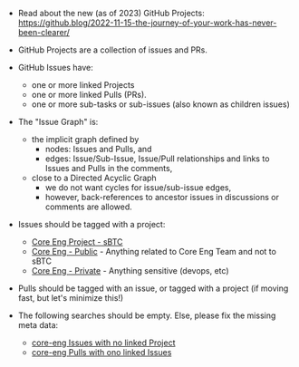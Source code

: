 - Read about the new (as of 2023) GitHub Projects: https://github.blog/2022-11-15-the-journey-of-your-work-has-never-been-clearer/

- GitHub Projects are a collection of issues and PRs.

- GitHub Issues have:
  - one or more linked Projects
  - one or more linked Pulls (PRs).
  - one or more sub-tasks or sub-issues (also known as children issues)

- The "Issue Graph" is:
  - the implicit graph defined by
    - nodes: Issues and Pulls, and
    - edges: Issue/Sub-Issue, Issue/Pull relationships and links to Issues and Pulls in the comments,
  - close to a Directed Acyclic Graph
    - we do not want cycles for issue/sub-issue edges,
    - however, back-references to ancestor issues in discussions or comments are allowed.

- Issues should be tagged with a project:
  - [Core Eng Project - sBTC](https://github.com/orgs/Trust-Machines/projects/5)
  - [Core Eng - Public](https://github.com/orgs/Trust-Machines/projects/9/views/1) - Anything related to Core Eng Team and not to sBTC
  - [Core Eng - Private](https://github.com/orgs/Trust-Machines/projects/7) - Anything sensitive (devops, etc)
  
- Pulls should be tagged with an issue, or tagged with a project (if moving fast, but let's minimize this!)

- The following searches should be empty. Else, please fix the missing meta data:
  - [core-eng Issues with no linked Project](https://github.com/Trust-Machines/core-eng/issues?q=is%3Aissue+is%3Aopen+no%3Aproject)
  - [core-eng Pulls with ono linked Issues](https://github.com/Trust-Machines/core-eng/pulls?q=is%3Apr+is%3Aopen+-linked%3Aissue+)
